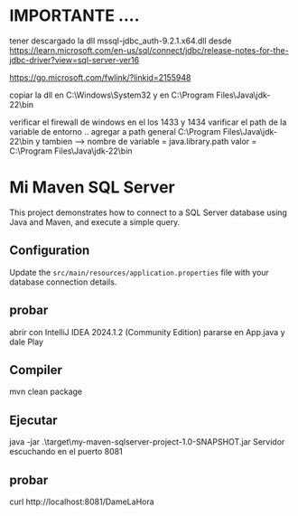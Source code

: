 # IMPORTANTE ....
tener descargado la dll mssql-jdbc_auth-9.2.1.x64.dll desde 
https://learn.microsoft.com/en-us/sql/connect/jdbc/release-notes-for-the-jdbc-driver?view=sql-server-ver16


https://go.microsoft.com/fwlink/?linkid=2155948

copiar la dll en 
C:\Windows\System32 
y en 
C:\Program Files\Java\jdk-22\bin

verificar el firewall de windows en el los  1433 y 1434 
varificar el path de la variable de entorno .. agregar a path general C:\Program Files\Java\jdk-22\bin y tambien -->
nombre de variable = java.library.path 
valor = C:\Program Files\Java\jdk-22\bin

# Mi Maven SQL Server 

This project demonstrates how to connect to a SQL Server database using Java and Maven, and execute a simple query.

## Configuration

Update the `src/main/resources/application.properties` file with your database connection details.

## probar

abrir con  IntelliJ IDEA 2024.1.2 (Community Edition) pararse en App.java y dale Play


## Compiler 
mvn clean package

## Ejecutar
java -jar .\target\my-maven-sqlserver-project-1.0-SNAPSHOT.jar
Servidor escuchando en el puerto 8081

## probar 
curl http://localhost:8081/DameLaHora


